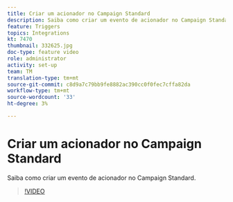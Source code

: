 ```yaml
---
title: Criar um acionador no Campaign Standard
description: Saiba como criar um evento de acionador no Campaign Standard.
feature: Triggers
topics: Integrations
kt: 7470
thumbnail: 332625.jpg
doc-type: feature video
role: administrator
activity: set-up
team: TM
translation-type: tm+mt
source-git-commit: c8d9a7c79bb9fe8882ac390cc0f0fec7cffa82da
workflow-type: tm+mt
source-wordcount: '33'
ht-degree: 3%

---
```



# Criar um acionador no Campaign Standard

Saiba como criar um evento de acionador no Campaign Standard.

>[!VIDEO](https://video.tv.adobe.com/v/332625?quality=12)
